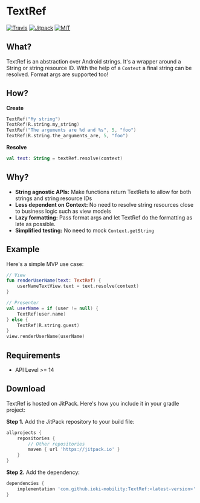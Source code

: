 # TextRef

[![Travis](https://travis-ci.org/ioki-mobility/TextRef.svg?branch=master)](https://travis-ci.org/ioki-mobility/TextRef)
[![Jitpack](https://jitpack.io/v/ioki-mobility/TextRef.svg)](https://jitpack.io/#ioki-mobility/TextRef)
[![MIT](https://img.shields.io/badge/license-MIT-blue.svg)](https://github.com/ioki-mobility/TextRef/blob/master/LICENSE.md)

## What?

TextRef is an abstraction over Android strings. It's a wrapper around a String or string resource ID.
With the help of a `Context` a final string can be resolved. Format args are supported too!

## How?

**Create**
```kotlin
TextRef("My string")
TextRef(R.string.my_string)
TextRef("The arguments are %d and %s", 5, "foo")
TextRef(R.string.the_arguments_are, 5, "foo")
```

**Resolve**
```kotlin
val text: String = textRef.resolve(context)
```

## Why?

* **String agnostic APIs:** Make functions return TextRefs to allow for both strings and string resource IDs
* **Less dependent on Context:** No need to resolve string resources close to business logic such as view models
* **Lazy formatting:** Pass format args and let TextRef do the formatting as late as possible.
* **Simplified testing:** No need to mock `Context.getString`

## Example

Here's a simple MVP use case:

```kotlin
// View
fun renderUserName(text: TextRef) {
    userNameTextView.text = text.resolve(context)
}

// Presenter
val userName = if (user != null) {
    TextRef(user.name)
} else {
    TextRef(R.string.guest)
}
view.renderUserName(userName)
```

## Requirements

* API Level >= 14

## Download

TextRef is hosted on JitPack. Here's how you include it in your gradle project:

**Step 1.** Add the JitPack repository to your build file:

```groovy
allprojects {
    repositories {
        // Other repositories
        maven { url 'https://jitpack.io' }
    }
}
```

**Step 2.** Add the dependency:

```groovy
dependencies {
    implementation 'com.github.ioki-mobility:TextRef:<latest-version>'
}
```
